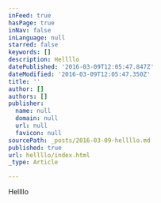 ```yaml
---
inFeed: true
hasPage: true
inNav: false
inLanguage: null
starred: false
keywords: []
description: Hellllo
datePublished: '2016-03-09T12:05:47.847Z'
dateModified: '2016-03-09T12:05:47.350Z'
title: ''
author: []
authors: []
publisher:
  name: null
  domain: null
  url: null
  favicon: null
sourcePath: _posts/2016-03-09-hellllo.md
published: true
url: hellllo/index.html
_type: Article

---
```

Hellllo